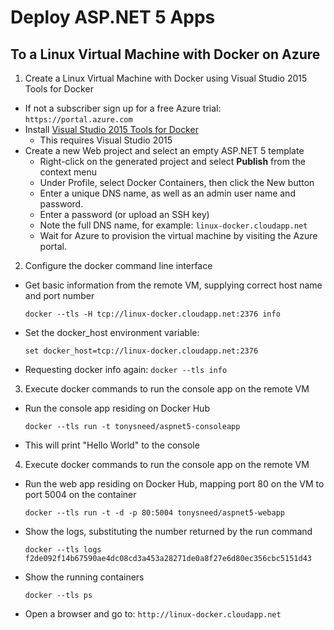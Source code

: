 # Deploy ASP.NET 5 Apps
## To a Linux Virtual Machine with Docker on Azure

1. Create a Linux Virtual Machine with Docker using Visual Studio 2015 Tools for Docker
  - If not a subscriber sign up for a free Azure trial:  `https://portal.azure.com`
  - Install [Visual Studio 2015 Tools for Docker](https://visualstudiogallery.msdn.microsoft.com/6f638067-027d-4817-bcc7-aa94163338f0)
    + This requires Visual Studio 2015
  - Create a new Web project and select an empty ASP.NET 5 template
    + Right-click on the generated project and select **Publish** from the context menu
    + Under Profile, select Docker Containers, then click the New button
    + Enter a unique DNS name, as well as an admin user name and password.
    + Enter a password (or upload an SSH key)
    + Note the full DNS name, for example: `linux-docker.cloudapp.net`
    + Wait for Azure to provision the virtual machine by visiting the Azure portal.

2. Configure the docker command line interface
  - Get basic information from the remote VM, supplying correct host name and port number

    ```
    docker --tls -H tcp://linux-docker.cloudapp.net:2376 info
    ```
  - Set the docker_host environment variable:

    ```
    set docker_host=tcp://linux-docker.cloudapp.net:2376
    ```
  - Requesting docker info again: `docker --tls info`
    
3. Execute docker commands to run the console app on the remote VM
  - Run the console app residing on Docker Hub

    ```
    docker --tls run -t tonysneed/aspnet5-consoleapp
    ```
  - This will print "Hello World" to the console

4. Execute docker commands to run the console app on the remote VM
  - Run the web app residing on Docker Hub, mapping port 80 on the VM to port 5004 on the container

    ```
    docker --tls run -t -d -p 80:5004 tonysneed/aspnet5-webapp
    ```
  - Show the logs, substituting the number returned by the run command

    ```
    docker --tls logs f2de092f14b67590ae4dc08cd3a453a28271de0a8f27e6d80ec356cbc5151d43
    ```
  - Show the running containers

    ```
    docker --tls ps
    ```
  - Open a browser and go to: `http://linux-docker.cloudapp.net`


